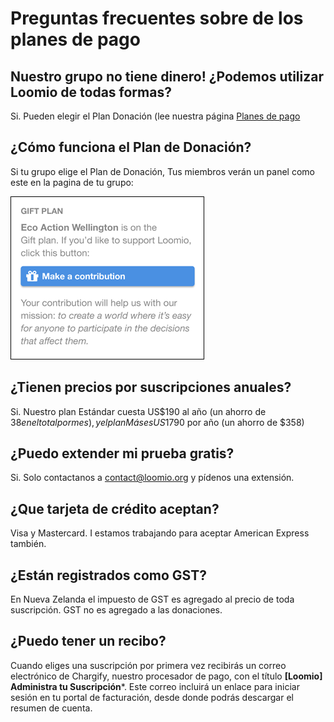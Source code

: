 # Preguntas frecuentes sobre de los planes de pago

## Nuestro grupo no tiene dinero! ¿Podemos utilizar Loomio de todas formas?

Si. Pueden elegir el Plan Donación (lee nuestra página [Planes de pago](http://loomio.org/pricing)

## ¿Cómo funciona el Plan de Donación?

Si tu grupo elige el Plan de Donación, Tus miembros verán un panel como este en la pagina de tu grupo:

<img class="screenshot" alt="Gift plan card" src="gift-plan-card.png" />

## ¿Tienen precios por suscripciones anuales?

Si. Nuestro plan Estándar cuesta US$190 al año (un ahorro de $38 en el total por mes), y el plan Más es US$1790 por año (un ahorro de $358)

## ¿Puedo extender mi prueba gratis?

Si. Solo contactanos a [contact@loomio.org](mailto:contact@loomio.org) y pídenos una extensión.

## ¿Que tarjeta de crédito aceptan?

Visa y Mastercard. I estamos trabajando para aceptar American Express también.

## ¿Están registrados como GST?

En Nueva Zelanda el impuesto de GST es agregado al precio de toda suscripción. GST no es agregado a las donaciones. 

## ¿Puedo tener un recibo?

Cuando eliges una suscripción por primera vez recibirás un correo electrónico de Chargify, nuestro procesador de pago, con el título **[Loomio] Administra tu Suscripción***. Este correo incluirá un enlace para iniciar sesión en tu portal de facturación, desde donde podrás descargar el resumen de cuenta.  
